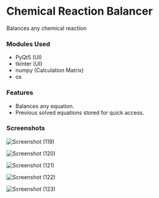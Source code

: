 # Chemical Reaction Balancer
 Balances any chemical reaction

### Modules Used

- PyQt5 (UI)
- tkinter (UI)
- numpy (Calculation Matrix)
- os

### Features

- Balances any equation.
- Previous solved equations stored for quick access.
 
 
### Screenshots

![Screenshot (119)](https://user-images.githubusercontent.com/48746076/96539655-3a391000-12b9-11eb-9321-89b86c2a220c.png)

![Screenshot (120)](https://user-images.githubusercontent.com/48746076/96539663-3efdc400-12b9-11eb-823f-b4791fcc63ab.png)

![Screenshot (121)](https://user-images.githubusercontent.com/48746076/96539668-41f8b480-12b9-11eb-98d3-707c445b6308.png)

![Screenshot (122)](https://user-images.githubusercontent.com/48746076/96539680-491fc280-12b9-11eb-920f-96a8b3f7d88d.png)

![Screenshot (123)](https://user-images.githubusercontent.com/48746076/96539688-4c1ab300-12b9-11eb-852c-02e13c435a7c.png)

